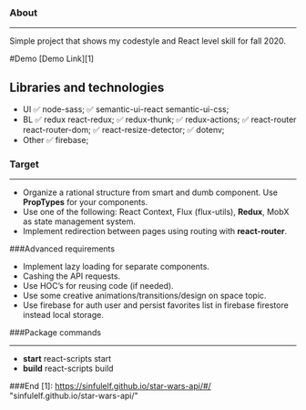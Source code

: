 ### About
___
Simple project that shows my codestyle and React level skill for fall 2020.

#Demo
[Demo Link][1]

## Libraries and technologies

- UI
  ✅ node-sass;
  ✅ semantic-ui-react semantic-ui-css;
- BL
  ✅ redux react-redux;
  ✅ redux-thunk;
  ✅ redux-actions;
  ✅ react-router react-router-dom;
  ✅ react-resize-detector;
  ✅ dotenv;
- Other
  ✅ firebase;

### Target
___
- Organize a rational structure from smart and dumb component. Use **PropTypes** for your components.
- Use one of the following: React Context, Flux (flux-utils), **Redux**, MobX as state management system.
- Implement redirection between pages using routing with **react-router**.

###Advanced requirements

- Implement lazy loading for separate components.
- Cashing the API requests.
- Use HOC’s for reusing code (if needed).
- Use some creative animations/transitions/design on space topic.
- Use firebase for auth user and persist favorites list in firebase firestore instead local storage.

###Package commands
___
- **start** react-scripts start
- **build** react-scripts build

###End
[1]: https://sinfulelf.github.io/star-wars-api/#/ "sinfulelf.github.io/star-wars-api/"
